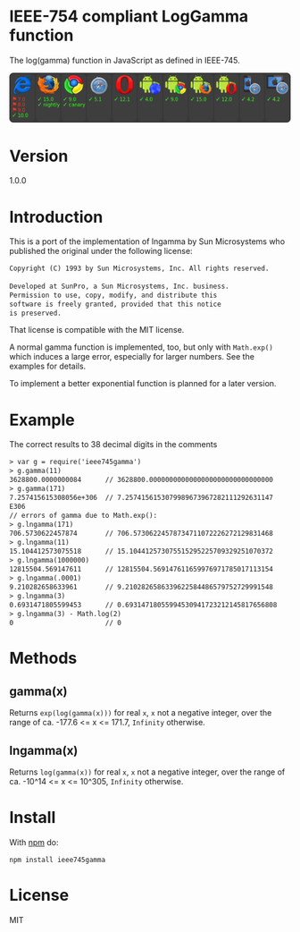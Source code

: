 # IEEE-754 compliant LogGamma function

The log(gamma) function in JavaScript as defined in IEEE-745.

[![browser support](https://github.com/czurnieden/ieee745gamma/blob/master/badge.png)](https://github.com/czurnieden/ieee745gamma/ieee745gamma.js)

# Version

1.0.0

# Introduction

This is a port of the implementation of lngamma by Sun Microsystems who published the original under the following license:

```
Copyright (C) 1993 by Sun Microsystems, Inc. All rights reserved.

Developed at SunPro, a Sun Microsystems, Inc. business.
Permission to use, copy, modify, and distribute this
software is freely granted, provided that this notice
is preserved.
```

That license is compatible with the MIT license.


A normal gamma function is implemented, too, but only with `Math.exp()` which induces a large error, especially for larger numbers. See the examples for details.

To implement a better exponential function is planned for a later version.

# Example

The correct results to 38 decimal digits in the comments

```
> var g = require('ieee745gamma')
> g.gamma(11)
3628800.0000000084      // 3628800.0000000000000000000000000000000
> g.gamma(171)
7.257415615308056e+306  // 7.2574156153079989673967282111292631147 E306
// errors of gamma due to Math.exp():
> g.lngamma(171)
706.5730622457874       // 706.57306224578734711072226272129831468
> g.lngamma(11)
15.104412573075518      // 15.104412573075515295225709329251070372
> g.lngamma(1000000)
12815504.569147611      // 12815504.569147611659976971785017113154
> g.lngamma(.0001)
9.210282658633961       // 9.2102826586339622584486579752729991548
> g.lngamma(3)
0.6931471805599453      // 0.69314718055994530941723212145817656808
> g.lngamma(3) - Math.log(2)
0                       // 0
```

# Methods

## gamma(x)
Returns `exp(log(gamma(x)))` for real `x`, `x` not a negative integer, over the range of ca.  -177.6 <= x <= 171.7, `Infinity` otherwise.

## lngamma(x)
Returns `log(gamma(x))` for real `x`, `x` not a negative integer, over the range of ca.  -10^14 <= x <= 10^305, `Infinity` otherwise.


# Install

With [npm](http://npmjs.org) do:

```
npm install ieee745gamma
```


# License

MIT
